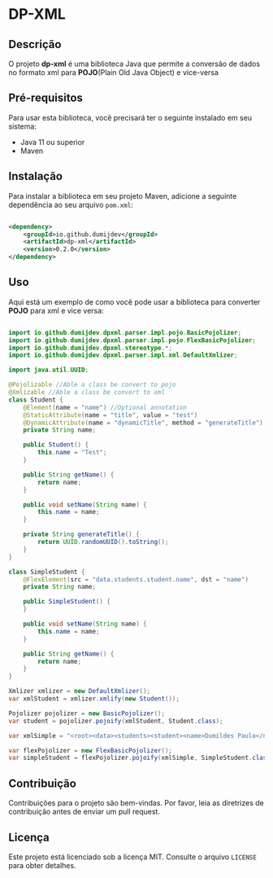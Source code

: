 # DP-XML 

## Descrição

O projeto **dp-xml** é uma biblioteca Java que permite a conversão de dados no formato xml para **POJO**(Plain Old Java
Object) e vice-versa

## Pré-requisitos

Para usar esta biblioteca, você precisará ter o seguinte instalado em seu sistema:

- Java 11 ou superior
- Maven

## Instalação

Para instalar a biblioteca em seu projeto Maven, adicione a seguinte dependência ao seu arquivo `pom.xml`:

```xml

<dependency>
    <groupId>io.github.dumijdev</groupId>
    <artifactId>dp-xml</artifactId>
    <version>0.2.0</version>
</dependency>
```

## Uso

Aqui está um exemplo de como você pode usar a biblioteca para converter **POJO** para xml e vice versa:

```java

import io.github.dumijdev.dpxml.parser.impl.pojo.BasicPojolizer;
import io.github.dumijdev.dpxml.parser.impl.pojo.FlexBasicPojolizer;
import io.github.dumijdev.dpxml.stereotype.*;
import io.github.dumijdev.dpxml.parser.impl.xml.DefaultXmlizer;

import java.util.UUID;

@Pojolizable //Able a class be convert to pojo
@Xmlizable //Able a class be convert to xml
class Student {
    @Element(name = "name") //Optional annotation
    @StaticAttribute(name = "title", value = "test")
    @DynamicAttribute(name = "dynamicTitle", method = "generateTitle")
    private String name;

    public Student() {
        this.name = "Test";
    }

    public String getName() {
        return name;
    }

    public void setName(String name) {
        this.name = name;
    }

    private String generateTitle() {
        return UUID.randomUUID().toString();
    }
}

class SimpleStudent {
    @FlexElement(src = "data.students.student.name", dst = "name")
    private String name;

    public SimpleStudent() {
    }

    public void setName(String name) {
        this.name = name;
    }

    public String getName() {
        return name;
    }
}

Xmlizer xmlizer = new DefaultXmlizer();
var xmlStudent = xmlizer.xmlify(new Student());

Pojolizer pojolizer = new BasicPojolizer();
var student = pojolizer.pojoify(xmlStudent, Student.class);

var xmlSimple = "<root><data><students><student><name>Dumildes Paulo</name></student></students></data></root>";

var flexPojolizer = new FlexBasicPojolizer();
var simpleStudent = flexPojolizer.pojoify(xmlSimple, SimpleStudent.class);

```

## Contribuição

Contribuições para o projeto são bem-vindas. Por favor, leia as diretrizes de contribuição antes de enviar um pull
request.

## Licença

Este projeto está licenciado sob a licença MIT. Consulte o arquivo `LICENSE` para obter detalhes.
